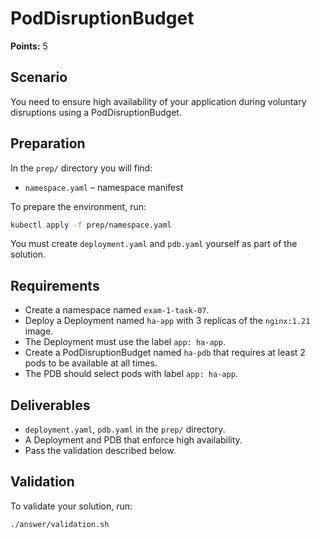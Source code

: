 # PodDisruptionBudget

**Points:** 5

## Scenario
You need to ensure high availability of your application during voluntary disruptions using a PodDisruptionBudget.

## Preparation
In the `prep/` directory you will find:
- `namespace.yaml` – namespace manifest

To prepare the environment, run:
```sh
kubectl apply -f prep/namespace.yaml
```

You must create `deployment.yaml` and `pdb.yaml` yourself as part of the solution.

## Requirements
- Create a namespace named `exam-1-task-07`.
- Deploy a Deployment named `ha-app` with 3 replicas of the `nginx:1.21` image.
- The Deployment must use the label `app: ha-app`.
- Create a PodDisruptionBudget named `ha-pdb` that requires at least 2 pods to be available at all times.
- The PDB should select pods with label `app: ha-app`.

## Deliverables
- `deployment.yaml`, `pdb.yaml` in the `prep/` directory.
- A Deployment and PDB that enforce high availability.
- Pass the validation described below.

## Validation
To validate your solution, run:
```sh
./answer/validation.sh
```